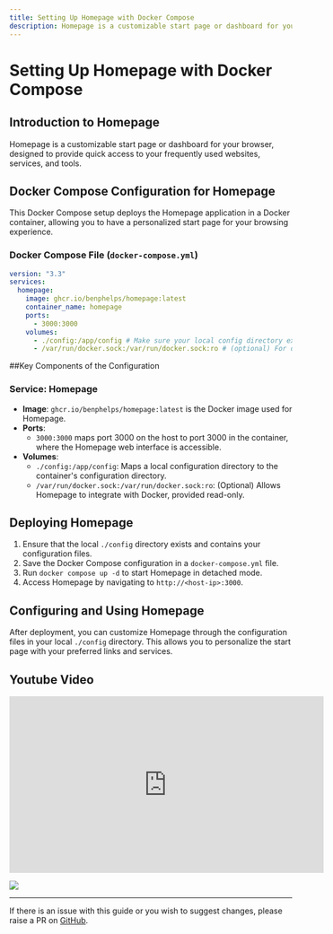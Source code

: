 ```yaml
---
title: Setting Up Homepage with Docker Compose
description: Homepage is a customizable start page or dashboard for your browser, designed to provide quick access to your frequently used websites, services, and tools.
---
```

# Setting Up Homepage with Docker Compose

## Introduction to Homepage

Homepage is a customizable start page or dashboard for your browser, designed to provide quick access to your frequently used websites, services, and tools.

## Docker Compose Configuration for Homepage

This Docker Compose setup deploys the Homepage application in a Docker container, allowing you to have a personalized start page for your browsing experience.

### Docker Compose File (`docker-compose.yml`)

```yaml
version: "3.3"
services:
  homepage:
    image: ghcr.io/benphelps/homepage:latest
    container_name: homepage
    ports:
      - 3000:3000
    volumes:
      - ./config:/app/config # Make sure your local config directory exists
      - /var/run/docker.sock:/var/run/docker.sock:ro # (optional) For docker integrations
```

##Key Components of the Configuration
### Service: Homepage
- **Image**: `ghcr.io/benphelps/homepage:latest` is the Docker image used for Homepage.
- **Ports**: 
  - `3000:3000` maps port 3000 on the host to port 3000 in the container, where the Homepage web interface is accessible.
- **Volumes**: 
  - `./config:/app/config`: Maps a local configuration directory to the container's configuration directory.
  - `/var/run/docker.sock:/var/run/docker.sock:ro`: (Optional) Allows Homepage to integrate with Docker, provided read-only.

## Deploying Homepage

1. Ensure that the local `./config` directory exists and contains your configuration files.
2. Save the Docker Compose configuration in a `docker-compose.yml` file.
3. Run `docker compose up -d` to start Homepage in detached mode.
4. Access Homepage by navigating to `http://<host-ip>:3000`.

## Configuring and Using Homepage

After deployment, you can customize Homepage through the configuration files in your local `./config` directory. This allows you to personalize the start page with your preferred links and services.

## Youtube Video

<iframe width="560" height="315" src="https://www.youtube.com/embed/a5-4u0qFKaE?si=lRG-wceSVlKYPkUM" title="YouTube video player" frameborder="0" allow="accelerometer; autoplay; clipboard-write; encrypted-media; gyroscope; picture-in-picture; web-share" allowfullscreen></iframe>

<a href="https://www.buymeacoffee.com/techdox"><img src="https://img.buymeacoffee.com/button-api/?text=Buy me a cup of tea&emoji=🍵&slug=techdox&button_colour=FFDD00&font_colour=000000&font_family=Cookie&outline_colour=000000&coffee_colour=ffffff" /></a>


---

If there is an issue with this guide or you wish to suggest changes, please raise a PR on [GitHub](https://github.com/Techdox/techdox-docs).
